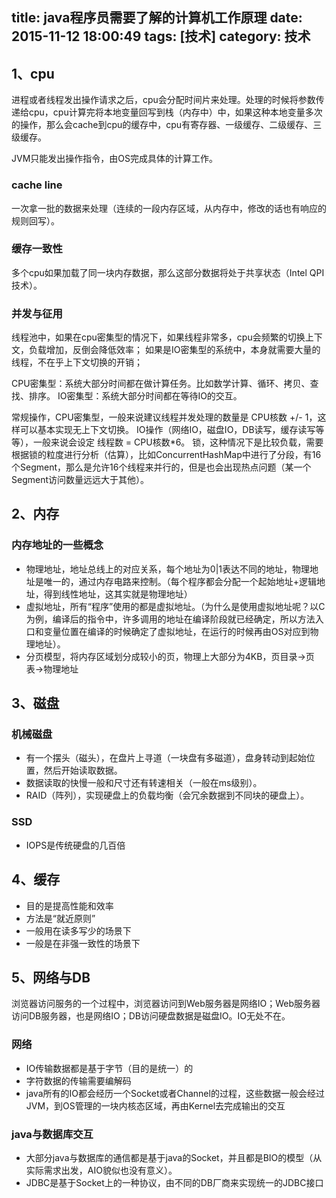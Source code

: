 title: java程序员需要了解的计算机工作原理
date: 2015-11-12 18:00:49
tags: [技术]
category: 技术
---

## 1、cpu
进程或者线程发出操作请求之后，cpu会分配时间片来处理。处理的时候将参数传递给cpu，cpu计算完将本地变量回写到栈（内存中）中，如果这种本地变量多次的操作，那么会cache到cpu的缓存中，cpu有寄存器、一级缓存、二级缓存、三级缓存。

<!--more-->

JVM只能发出操作指令，由OS完成具体的计算工作。

### cache line
一次拿一批的数据来处理（连续的一段内存区域，从内存中，修改的话也有响应的规则回写）。

### 缓存一致性
多个cpu如果加载了同一块内存数据，那么这部分数据将处于共享状态（Intel QPI技术）。

### 并发与征用
线程池中，如果在cpu密集型的情况下，如果线程非常多，cpu会频繁的切换上下文，负载增加，反倒会降低效率；
如果是IO密集型的系统中，本身就需要大量的线程，不在乎上下文切换的开销；

CPU密集型：系统大部分时间都在做计算任务。比如数学计算、循环、拷贝、查找、排序。
IO密集型：系统大部分时间都在等待IO的交互。

常规操作，CPU密集型，一般来说建议线程并发处理的数量是 CPU核数 +/- 1，这样可以基本实现无上下文切换。
IO操作（网络IO，磁盘IO，DB读写，缓存读写等等），一般来说会设定 线程数 = CPU核数*6。
锁，这种情况下是比较负载，需要根据锁的粒度进行分析（估算），比如ConcurrentHashMap中进行了分段，有16个Segment，那么是允许16个线程来并行的，但是也会出现热点问题（某一个Segment访问数量远远大于其他）。

## 2、内存
### 内存地址的一些概念
- 物理地址，地址总线上的对应关系，每个地址为0|1表达不同的地址，物理地址是唯一的，通过内存电路来控制。（每个程序都会分配一个起始地址+逻辑地址，得到线性地址，这其实就是物理地址）
- 虚拟地址，所有“程序”使用的都是虚拟地址。（为什么是使用虚拟地址呢？以C为例，编译后的指令中，许多调用的地址在编译阶段就已经确定，所以方法入口和变量位置在编译的时候确定了虚拟地址，在运行的时候再由OS对应到物理地址）。
- 分页模型，将内存区域划分成较小的页，物理上大部分为4KB，页目录->页表->物理地址

## 3、磁盘
### 机械磁盘
- 有一个摆头（磁头），在盘片上寻道（一块盘有多磁道），盘身转动到起始位置，然后开始读取数据。
- 数据读取的快慢一般和尺寸还有转速相关（一般在ms级别）。
- RAID（阵列），实现硬盘上的负载均衡（会冗余数据到不同块的硬盘上）。

### SSD
- IOPS是传统硬盘的几百倍

## 4、缓存
- 目的是提高性能和效率
- 方法是“就近原则”
- 一般用在读多写少的场景下
- 一般是在非强一致性的场景下

## 5、网络与DB
浏览器访问服务的一个过程中，浏览器访问到Web服务器是网络IO；Web服务器访问DB服务器，也是网络IO；DB访问硬盘数据是磁盘IO。IO无处不在。

### 网络
- IO传输数据都是基于字节（目的是统一）的
- 字符数据的传输需要编解码
- java所有的IO都会经历一个Socket或者Channel的过程，这些数据一般会经过JVM，到OS管理的一块内核态区域，再由Kernel去完成输出的交互

### java与数据库交互
- 大部分java与数据库的通信都是基于java的Socket，并且都是BIO的模型（从实际需求出发，AIO貌似也没有意义）。
- JDBC是基于Socket上的一种协议，由不同的DB厂商来实现统一的JDBC接口









